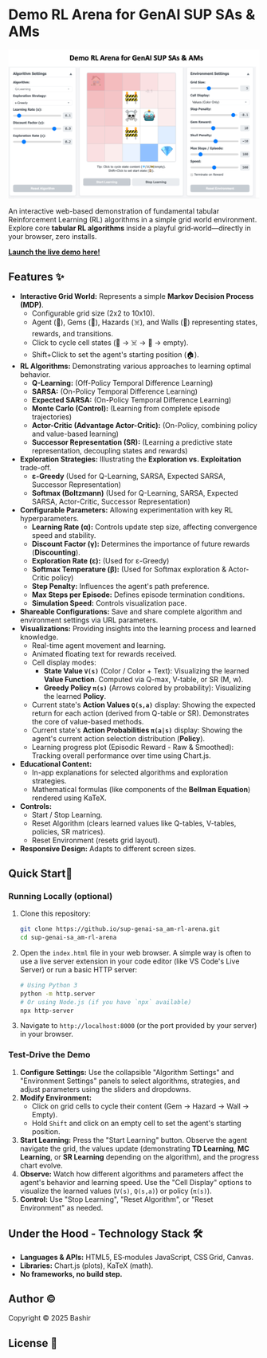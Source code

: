 # Demo RL Arena for GenAI SUP SAs & AMs

![banner](banner.png)

An interactive web-based demonstration of fundamental tabular Reinforcement Learning (RL) algorithms in a simple grid world environment. Explore core **tabular RL algorithms** inside a playful grid‑world—directly in your browser, zero installs.

**[Launch the live demo here!](https://bashirmohd.github.io/sup-genai-sa_am-rl-arena/)**

## Features ✨

*   **Interactive Grid World:** Represents a simple **Markov Decision Process (MDP)**.
    *   Configurable grid size (2x2 to 10x10).
    *   Agent (🤖), Gems (💎), Hazards (☠️), and Walls (🚧) representing states, rewards, and transitions.
    *   Click to cycle cell states (💎 -> ☠️ -> 🚧 -> empty).
    *   Shift+Click to set the agent's starting position (🏠).
*   **RL Algorithms:** Demonstrating various approaches to learning optimal behavior.
    *   **Q-Learning:** (Off-Policy Temporal Difference Learning)
    *   **SARSA:** (On-Policy Temporal Difference Learning)
    *   **Expected SARSA:** (On-Policy Temporal Difference Learning)
    *   **Monte Carlo (Control):** (Learning from complete episode trajectories)
    *   **Actor-Critic (Advantage Actor-Critic):** (On-Policy, combining policy and value-based learning)
    *   **Successor Representation (SR):** (Learning a predictive state representation, decoupling states and rewards)
*   **Exploration Strategies:** Illustrating the **Exploration vs. Exploitation** trade-off.
    *   **ε-Greedy** (Used for Q-Learning, SARSA, Expected SARSA, Successor Representation)
    *   **Softmax (Boltzmann)** (Used for Q-Learning, SARSA, Expected SARSA, Actor-Critic, Successor Representation)
*   **Configurable Parameters:** Allowing experimentation with key RL hyperparameters.
    *   **Learning Rate (α):** Controls update step size, affecting convergence speed and stability.
    *   **Discount Factor (γ):** Determines the importance of future rewards (**Discounting**).
    *   **Exploration Rate (ε):** (Used for ε-Greedy)
    *   **Softmax Temperature (β):** (Used for Softmax exploration & Actor-Critic policy)
    *   **Step Penalty:** Influences the agent's path preference.
    *   **Max Steps per Episode:** Defines episode termination conditions.
    *   **Simulation Speed:** Controls visualization pace.
*   **Shareable Configurations:** Save and share complete algorithm and environment settings via URL parameters.
*   **Visualizations:** Providing insights into the learning process and learned knowledge.
    *   Real-time agent movement and learning.
    *   Animated floating text for rewards received.
    *   Cell display modes:
        *   **State Value `V(s)`** (Color / Color + Text): Visualizing the learned **Value Function**. Computed via Q-max, V-table, or SR (M, w).
        *   **Greedy Policy `π(s)`** (Arrows colored by probability): Visualizing the learned **Policy**.
    *   Current state's **Action Values `Q(s,a)`** display: Showing the expected return for each action (derived from Q-table or SR). Demonstrates the core of value-based methods.
    *   Current state's **Action Probabilities `π(a|s)`** display: Showing the agent's current action selection distribution (**Policy**).
    *   Learning progress plot (Episodic Reward - Raw & Smoothed): Tracking overall performance over time using Chart.js.
*   **Educational Content:**
    *   In-app explanations for selected algorithms and exploration strategies.
    *   Mathematical formulas (like components of the **Bellman Equation**) rendered using KaTeX.
*   **Controls:**
    *   Start / Stop Learning.
    *   Reset Algorithm (clears learned values like Q-tables, V-tables, policies, SR matrices).
    *   Reset Environment (resets grid layout).
*   **Responsive Design:** Adapts to different screen sizes.

## Quick Start🚀

### Running Locally (optional)

1.  Clone this repository:
    ```bash
    git clone https://github.io/sup-genai-sa_am-rl-arena.git
    cd sup-genai-sa_am-rl-arena
    ```
2.  Open the `index.html` file in your web browser. A simple way is often to use a live server extension in your code editor (like VS Code's Live Server) or run a basic HTTP server:
    ```bash
    # Using Python 3
    python -m http.server
    # Or using Node.js (if you have `npx` available)
    npx http-server
    ```
3.  Navigate to `http://localhost:8000` (or the port provided by your server) in your browser.

###  Test‑Drive the Demo

1.  **Configure Settings:** Use the collapsible "Algorithm Settings" and "Environment Settings" panels to select algorithms, strategies, and adjust parameters using the sliders and dropdowns.
2.  **Modify Environment:**
    *   Click on grid cells to cycle their content (Gem -> Hazard -> Wall -> Empty).
    *   Hold `Shift` and click on an empty cell to set the agent's starting position.
3.  **Start Learning:** Press the "Start Learning" button. Observe the agent navigate the grid, the values update (demonstrating **TD Learning**, **MC Learning**, or **SR Learning** depending on the algorithm), and the progress chart evolve.
4.  **Observe:** Watch how different algorithms and parameters affect the agent's behavior and learning speed. Use the "Cell Display" options to visualize the learned values (`V(s)`, `Q(s,a)`) or policy (`π(s)`).
5.  **Control:** Use "Stop Learning", "Reset Algorithm", or "Reset Environment" as needed.

## Under the Hood - Technology Stack 🛠️

*   **Languages & APIs:** HTML5, ES‑modules JavaScript, CSS Grid, Canvas.
*   **Libraries:** Chart.js (plots), KaTeX (math).
*   **No frameworks, no build step.**



## Author ©️

Copyright &copy; 2025 Bashir

## License 📄


